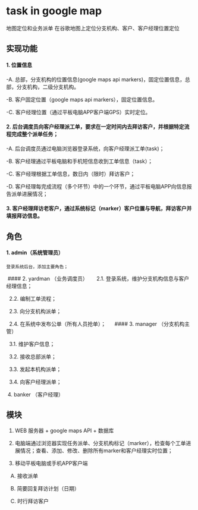 # task in google map
地图定位和业务派单
在谷歌地图上定位分支机构、客户、客户经理位置定位

## 实现功能

#### 1. 位置信息

  -A. 总部，分支机构的位置信息(google maps api markers)，固定位置信息，总部，分支机构，二级分支机构。

  -B. 客户固定位置（google maps api markers），固定位置信息。

  -C. 客户经理位置（通过平板电脑APP客户端GPS）实时定位。

#### 2. 后台调度员向客户经理派工单，要求在一定时间内去拜访客户，并根据特定流程完成整个派单任务；

  -A. 后台调度员通过电脑浏览器登录系统，向客户经理派工单(task)；
  
  -B. 客户经理通过平板电脑和手机短信息收到工单信息（task）；
  
  -C. 客户经理根据工单信息，数日内（限时）拜访客户；
  
  -D. 客户经理每完成流程（多个环节）中的一个环节，通过平板电脑APP向信息报告派单进展情况；
  
#### 3. 客户经理拜访老客户，通过系统标记（marker）客户位置与导航，拜访客户并填报拜访信息。

## 角色

  #### 1. admin（系统管理员）
  
    登录系统后台，添加主要角色；
  
  #### 2. yardman （业务调度员）
  
    2.1. 登录系统，维护分支机构信息与客户经理信息；
    
    2.2. 编制工单流程；
    
    2.3. 向分支机构派单；
    
    2.4. 在系统中发布公单（所有人员抢单）；
    
  #### 3. manager （分支机构主管）
  
    3.1. 维护客户信息；
    
    3.2. 接收总部派单；
    
    3.3. 发起本机构派单；
    
    3.4. 向客户经理派单；
   
  4. banker （客户经理）

## 模块

1. WEB 服务器 + google maps API + 数据库

2. 电脑端通过浏览器实现任务派单、分支机构标记（marker），检查每个工单进展情况；查看、添加、修改、删除所有marker和客户经理实时位置；

3. 移动平板电脑或手机APP客户端

    A. 接收派单
    
    B. 简要回复拜访计划（日期）
    
    C. 时行拜访客户
    
